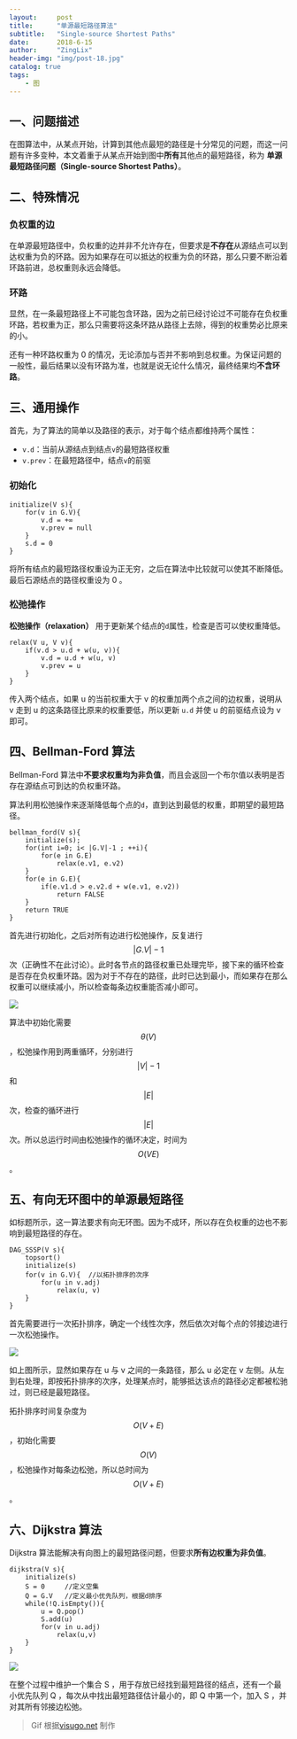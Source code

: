 ```yaml
---
layout:     post
title:      "单源最短路径算法"
subtitle:   "Single-source Shortest Paths"
date:       2018-6-15
author:     "ZingLix"
header-img: "img/post-18.jpg"
catalog: true
tags:
    - 图
---
```


## 一、问题描述

在图算法中，从某点开始，计算到其他点最短的路径是十分常见的问题，而这一问题有许多变种，本文着重于从某点开始到图中**所有**其他点的最短路径，称为 **单源最短路径问题（Single-source Shortest Paths）**。

## 二、特殊情况

### 负权重的边

在单源最短路径中，负权重的边并非不允许存在，但要求是**不存在**从源结点可以到达权重为负的环路。因为如果存在可以抵达的权重为负的环路，那么只要不断沿着环路前进，总权重则永远会降低。

### 环路

显然，在一条最短路径上不可能包含环路，因为之前已经讨论过不可能存在负权重环路，若权重为正，那么只需要将这条环路从路径上去除，得到的权重势必比原来的小。

还有一种环路权重为 0 的情况，无论添加与否并不影响到总权重。为保证问题的一般性，最后结果以没有环路为准，也就是说无论什么情况，最终结果均**不含环路**。

## 三、通用操作

首先，为了算法的简单以及路径的表示，对于每个结点都维持两个属性：

- `v.d`：当前从源结点到结点`v`的最短路径权重
- `v.prev`：在最短路径中，结点`v`的前驱

### 初始化

```
initialize(V s){
    for(v in G.V){
        v.d = +∞
        v.prev = null
    }
    s.d = 0
}
```

将所有结点的最短路径权重设为正无穷，之后在算法中比较就可以使其不断降低。最后石源结点的路径权重设为 0 。

### 松弛操作

**松弛操作（relaxation）** 用于更新某个结点的`d`属性，检查是否可以使权重降低。

``` 
relax(V u, V v){
    if(v.d > u.d + w(u, v)){
        v.d = u.d + w(u, v)
        v.prev = u
    }
}
```

传入两个结点，如果 u 的当前权重大于 v 的权重加两个点之间的边权重，说明从 v 走到 u 的这条路径比原来的权重要低，所以更新 `u.d` 并使 u 的前驱结点设为 v 即可。

## 四、Bellman-Ford 算法

Bellman-Ford 算法中**不要求权重均为非负值**，而且会返回一个布尔值以表明是否存在源结点可到达的负权重环路。

算法利用松弛操作来逐渐降低每个点的`d`，直到达到最低的权重，即期望的最短路径。

```
bellman_ford(V s){
    initialize(s);
    for(int i=0; i< |G.V|-1 ; ++i){
        for(e in G.E)
            relax(e.v1, e.v2)
    }
    for(e in G.E){
        if(e.v1.d > e.v2.d + w(e.v1, e.v2))
            return FALSE
    }
    return TRUE
}
```

首先进行初始化，之后对所有边进行松弛操作，反复进行 $$\vert G.V \vert -1$$ 次（正确性不在此讨论）。此时各节点的路径权重已处理完毕，接下来的循环检查是否存在负权重环路。因为对于不存在的路径，此时已达到最小，而如果存在那么权重可以继续减小，所以检查每条边权重能否减小即可。

![](/img/in-post/sssp/1.gif)

算法中初始化需要 $$ \theta (V) $$，松弛操作用到两重循环，分别进行 $$ \vert V \vert -1 $$ 和 $$ \lvert E \rvert $$ 次，检查的循环进行 $$ \vert E\vert $$ 次。所以总运行时间由松弛操作的循环决定，时间为 $$ O(VE) $$ 。

## 五、有向无环图中的单源最短路径

如标题所示，这一算法要求有向无环图。因为不成环，所以存在负权重的边也不影响到最短路径的存在。

```
DAG_SSSP(V s){
    topsort()
    initialize(s)
    for(v in G.V){  //以拓扑排序的次序
        for(u in v.adj)
            relax(u, v)
    }
}
```

首先需要进行一次拓扑排序，确定一个线性次序，然后依次对每个点的邻接边进行一次松弛操作。

![](/img/in-post/sssp/1.png)

如上图所示，显然如果存在 u 与 v 之间的一条路径，那么 u 必定在 v 左侧。从左到右处理，即按拓扑排序的次序，处理某点时，能够抵达该点的路径必定都被松驰过，则已经是最短路径。

拓扑排序时间复杂度为$$O(V+E)$$，初始化需要$$O(V)$$，松弛操作对每条边松弛，所以总时间为 $$O(V+E)$$。

## 六、Dijkstra 算法

Dijkstra 算法能解决有向图上的最短路径问题，但要求**所有边权重为非负值**。

```
dijkstra(V s){
    initialize(s)
    S = 0     //定义空集
    Q = G.V   //定义最小优先队列，根据d排序
    while(!Q.isEmpty()){
        u = Q.pop()
        S.add(u)
        for(v in u.adj)
            relax(u,v)
    }
}
```

![](/img/in-post/sssp/2.gif)

在整个过程中维护一个集合 S ，用于存放已经找到最短路径的结点，还有一个最小优先队列 Q ，每次从中找出最短路径估计最小的，即 Q 中第一个，加入 S ，并对其所有邻接边松弛。

> Gif 根据[visugo.net](https://visualgo.net/) 制作
